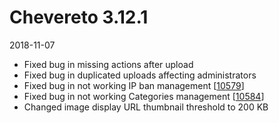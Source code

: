 # Chevereto 3.12.1

2018-11-07

- Fixed bug in missing actions after upload
- Fixed bug in duplicated uploads affecting administrators
- Fixed bug in not working IP ban management [[10579](https://chevereto.com/community/threads/10579/)]
- Fixed bug in not working Categories management [[10584](https://chevereto.com/community/threads/10584/)]
- Changed image display URL thumbnail threshold to 200 KB
